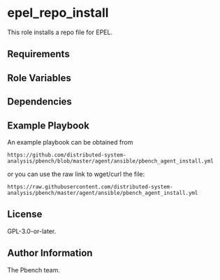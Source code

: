 epel_repo_install
=================

This role installs a repo file for EPEL.

Requirements
------------

Role Variables
--------------

Dependencies
------------

Example Playbook
----------------
An example playbook can be obtained from

    https://github.com/distributed-system-analysis/pbench/blob/master/agent/ansible/pbench_agent_install.yml

or you can use the raw link to wget/curl the file:

    https://raw.githubusercontent.com/distributed-system-analysis/pbench/master/agent/ansible/pbench_agent_install.yml


License
-------

GPL-3.0-or-later.

Author Information
------------------

The Pbench team.
